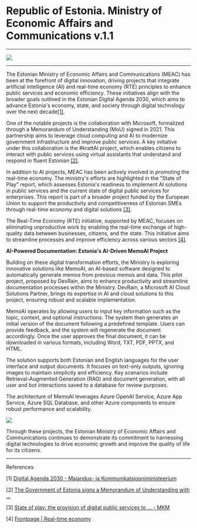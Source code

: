 # Republic of Estonia. Ministry of Economic Affairs and Communications v.1.1

* * *

![](https://t9015511399.p.clickup-attachments.com/t9015511399/c3e63dbb-17a8-4481-acb8-fa7d679f10f4/image.png)

* * *

The Estonian Ministry of Economic Affairs and Communications (MEAC) has been at the forefront of digital innovation, driving projects that integrate artificial intelligence (AI) and real-time economy (RTE) principles to enhance public services and economic efficiency. These initiatives align with the broader goals outlined in the Estonian Digital Agenda 2030, which aims to advance Estonia's economy, state, and society through digital technology over the next decade[\[1\]](https://mkm.ee/en/e-state-and-connectivity/digital-agenda-2030).

  

One of the notable projects is the collaboration with Microsoft, formalized through a Memorandum of Understanding (MoU) signed in 2021. This partnership aims to leverage cloud computing and AI to modernize government infrastructure and improve public services. A key initiative under this collaboration is the #krattAI project, which enables citizens to interact with public services using virtual assistants that understand and respond in fluent Estonian [\[2\]](https://mkm.ee/en/news/government-estonia-signs-memorandum-understanding-microsoft).

  

In addition to AI projects, MEAC has been actively involved in promoting the real-time economy. The ministry's efforts are highlighted in the "State of Play" report, which assesses Estonia's readiness to implement AI solutions in public services and the current state of digital public services for enterprises. This report is part of a broader project funded by the European Union to support the productivity and competitiveness of Estonian SMEs through real-time economy and digital solutions [\[3\]](https://mkm.ee/sites/default/files/documents/2023-06/State%20of%20Play_The%20Provision%20of%20Digital%20Public%20Services%20to%20Enterprises%20in%20Estonia%20and%20Preparedness%20to%20AI%20solutions.pdf).

  

The Real-Time Economy (RTE) initiative, supported by MEAC, focuses on eliminating unproductive work by enabling the real-time exchange of high-quality data between businesses, citizens, and the state. This initiative aims to streamline processes and improve efficiency across various sectors [\[4\]](https://realtimeeconomy-bsr.eu/).

  

**AI-Powered Documentation: Estonia's AI-Driven MemoAI Project**

Building on these digital transformation efforts, the Ministry is exploring innovative solutions like MemoAI, an AI-based software designed to automatically generate memos from previous memos and data. This pilot project, proposed by DevRain, aims to enhance productivity and streamline documentation processes within the Ministry. DevRain, a Microsoft AI Cloud Solutions Partner, brings its expertise in AI and cloud solutions to this project, ensuring robust and scalable implementation.

  

MemoAI operates by allowing users to input key information such as the topic, context, and optional instructions. The system then generates an initial version of the document following a predefined template. Users can provide feedback, and the system will regenerate the document accordingly. Once the user approves the final document, it can be downloaded in various formats, including Word, TXT, PDF, PPTX, and HTML.

  

The solution supports both Estonian and English languages for the user interface and output documents. It focuses on text-only outputs, ignoring images to maintain simplicity and efficiency. Key scenarios include Retrieval-Augmented Generation (RAG) and document generation, with all user and bot interactions saved to a database for review purposes.

  

The architecture of MemoAI leverages Azure OpenAI Service, Azure App Service, Azure SQL Database, and other Azure components to ensure robust performance and scalability.

![](https://t9015511399.p.clickup-attachments.com/t9015511399/0f58fadc-250b-4387-be9f-028885b7935d/image.png)

  

Through these projects, the Estonian Ministry of Economic Affairs and Communications continues to demonstrate its commitment to harnessing digital technologies to drive economic growth and improve the quality of life for its citizens.

* * *

  

References

\[1\] [Digital Agenda 2030 - Majandus- ja Kommunikatsiooniministeerium](https://mkm.ee/en/e-state-and-connectivity/digital-agenda-2030)

\[2\] [The Government of Estonia signs a Memorandum of Understanding with ...](https://mkm.ee/en/news/government-estonia-signs-memorandum-understanding-microsoft)

\[3\] [State of play: the provision of digital public services to ... - MKM](https://mkm.ee/sites/default/files/documents/2023-06/State%20of%20Play_The%20Provision%20of%20Digital%20Public%20Services%20to%20Enterprises%20in%20Estonia%20and%20Preparedness%20to%20AI%20solutions.pdf)

\[4\] [Frontpage | Real-time economy](https://realtimeeconomy-bsr.eu/)